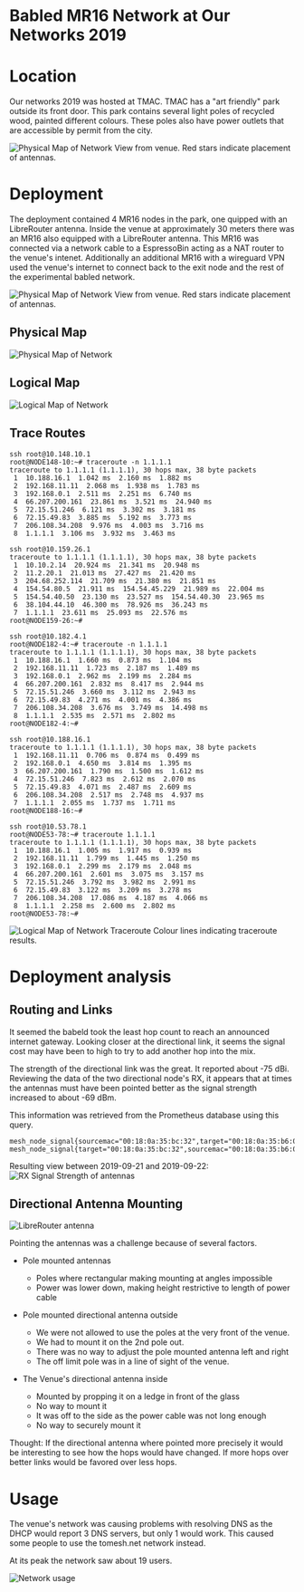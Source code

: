 # Babled MR16 Network at Our Networks 2019

# Location

Our networks 2019 was hosted at TMAC.  TMAC has a "art friendly" park outside its front door. This park contains several light poles of recycled wood, painted different colours. These poles also have power outlets that are accessible by permit from the city.


![Physical Map of Network](../images/20190922_outside-view-from-venu.jpg?raw=true)
View from venue.  Red stars indicate placement of antennas.

# Deployment

The deployment contained 4 MR16 nodes in the park, one quipped with an LibreRouter antenna.  Inside the venue at approximately 30 meters there was an MR16 also equipped with a LibreRouter antenna.  This MR16 was connected via a network cable to a EspressoBin acting as a NAT router to the venue's intenet.  Additionally an additional MR16 with a wireguard VPN used the venue's internet to connect back to the exit node and the rest of the experimental babled network.

![Physical Map of Network](../images/20190922-outside-view-googe-earth-venu.jpg?raw=true)
View from venue.  Red stars indicate placement of antennas.


## Physical Map

![Physical Map of Network](../images/20190922_physical-map.jpg?raw=true)

## Logical Map

![Logical Map of Network](../images/20190922-logical-map.png?raw=true)

## Trace Routes

```
ssh root@10.148.10.1
root@NODE148-10:~# traceroute -n 1.1.1.1
traceroute to 1.1.1.1 (1.1.1.1), 30 hops max, 38 byte packets
 1  10.188.16.1  1.042 ms  2.160 ms  1.882 ms
 2  192.168.11.11  2.068 ms  1.938 ms  1.783 ms
 3  192.168.0.1  2.511 ms  2.251 ms  6.740 ms
 4  66.207.200.161  23.861 ms  3.521 ms  24.940 ms
 5  72.15.51.246  6.121 ms  3.302 ms  3.181 ms
 6  72.15.49.83  3.885 ms  5.192 ms  3.773 ms
 7  206.108.34.208  9.976 ms  4.003 ms  3.716 ms
 8  1.1.1.1  3.106 ms  3.932 ms  3.463 ms

ssh root@10.159.26.1
traceroute to 1.1.1.1 (1.1.1.1), 30 hops max, 38 byte packets
 1  10.10.2.14  20.924 ms  21.341 ms  20.948 ms
 2  11.2.20.1  21.013 ms  27.427 ms  21.420 ms
 3  204.68.252.114  21.709 ms  21.380 ms  21.851 ms
 4  154.54.80.5  21.911 ms  154.54.45.229  21.989 ms  22.004 ms
 5  154.54.40.50  23.130 ms  23.527 ms  154.54.40.30  23.965 ms
 6  38.104.44.10  46.300 ms  78.926 ms  36.243 ms
 7  1.1.1.1  23.611 ms  25.093 ms  22.576 ms
root@NODE159-26:~# 

ssh root@10.182.4.1
root@NODE182-4:~# traceroute -n 1.1.1.1
traceroute to 1.1.1.1 (1.1.1.1), 30 hops max, 38 byte packets
 1  10.188.16.1  1.660 ms  0.873 ms  1.104 ms
 2  192.168.11.11  1.723 ms  2.187 ms  1.489 ms
 3  192.168.0.1  2.962 ms  2.199 ms  2.284 ms
 4  66.207.200.161  2.832 ms  8.417 ms  2.944 ms
 5  72.15.51.246  3.660 ms  3.112 ms  2.943 ms
 6  72.15.49.83  4.271 ms  4.001 ms  4.386 ms
 7  206.108.34.208  3.676 ms  3.749 ms  14.498 ms
 8  1.1.1.1  2.535 ms  2.571 ms  2.802 ms
root@NODE182-4:~# 

ssh root@10.188.16.1
traceroute to 1.1.1.1 (1.1.1.1), 30 hops max, 38 byte packets
 1  192.168.11.11  0.706 ms  0.874 ms  0.499 ms
 2  192.168.0.1  4.650 ms  3.814 ms  1.395 ms
 3  66.207.200.161  1.790 ms  1.500 ms  1.612 ms
 4  72.15.51.246  7.823 ms  2.612 ms  2.070 ms
 5  72.15.49.83  4.071 ms  2.487 ms  2.609 ms
 6  206.108.34.208  2.517 ms  2.748 ms  4.937 ms
 7  1.1.1.1  2.055 ms  1.737 ms  1.711 ms
root@NODE188-16:~# 

ssh root@10.53.78.1
root@NODE53-78:~# traceroute 1.1.1.1
traceroute to 1.1.1.1 (1.1.1.1), 30 hops max, 38 byte packets
 1  10.188.16.1  1.005 ms  1.917 ms  0.939 ms
 2  192.168.11.11  1.799 ms  1.445 ms  1.250 ms
 3  192.168.0.1  2.299 ms  2.179 ms  2.048 ms
 4  66.207.200.161  2.601 ms  3.075 ms  3.157 ms
 5  72.15.51.246  3.792 ms  3.982 ms  2.991 ms
 6  72.15.49.83  3.122 ms  3.209 ms  3.278 ms
 7  206.108.34.208  17.086 ms  4.187 ms  4.066 ms
 8  1.1.1.1  2.258 ms  2.600 ms  2.802 ms
root@NODE53-78:~# 
```

![Logical Map of Network Traceroute](../images/20190922_physical-map-traceroute.jpg?raw=true)
Colour lines indicating traceroute results.

# Deployment analysis

## Routing and Links

It seemed the babeld took the least hop count to reach an announced internet gateway.  Looking closer at the directional link, it seems the signal cost may have been to high to try to add another hop into the mix.

The strength of the directional link was the great.  It reported about -75 dBi. Reviewing the data of the two directional node's RX, it appears that at times the antennas must have been pointed better as the signal strength increased to about -69 dBm.

This information was retrieved from the Prometheus database using this query.

```
mesh_node_signal{sourcemac="00:18:0a:35:bc:32",target="00:18:0a:35:b6:06"}
mesh_node_signal{target="00:18:0a:35:bc:32",sourcemac="00:18:0a:35:b6:06"}
```

Resulting view between 2019-09-21 and 2019-09-22:
![RX Signal Strength of antennas](../images/20190922-directional-signal-rx.jpg?raw=true)

## Directional Antenna Mounting

![LibreRouter antenna](../images/20180530_hpm5g-radio-tests2.jpg?raw=true)

Pointing the antennas was a challenge because of several factors. 

- Pole mounted antennas
  - Poles where rectangular making mounting at angles impossible
  - Power was lower down, making height restrictive to length of power cable  

- Pole mounted directional antenna outside  
  - We were not allowed to use the poles at the very front of the venue.
  - We had to mount it on the 2nd pole out.
  - There was no way to adjust the pole mounted antenna left and right
  - The off limit pole was in a line of sight of the venue.

- The Venue's directional antenna inside
  - Mounted by propping it on a ledge in front of the glass
  - No way to mount it
  - It was off to the side as the power cable was not long enough
  - No way to securely mount it
  
Thought: If the directional antenna where pointed more precisely it would be interesting to see how the hops would have changed.  If more hops over better links would be favored over less hops.

# Usage

The venue's network was causing problems with resolving DNS as the DHCP would report 3 DNS servers, but only 1 would work.  This caused some people to use the tomesh.net network instead.

At its peak the network saw about 19 users.

![Network usage](../images/20190922_access-point-users.jpg?raw=true)
